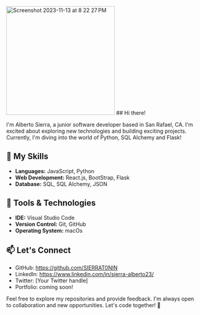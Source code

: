 <img width="287" alt="Screenshot 2023-11-13 at 8 22 27 PM" src="https://github.com/SIERRAT0NIN/SIERRAT0NIN/assets/124002265/14eef0dc-3863-4618-ab41-187d6dd35c48">
## Hi there! 

I'm Alberto Sierra, a junior software developer based in San Rafael, CA. I'm excited about exploring new technologies and building exciting projects. Currently, I'm diving into the world of Python, SQL Alchemy and Flask!
## 🚀 My Skills


- **Languages:** JavaScript, Python
- **Web Development:** React.js, BootStrap, Flask
- **Database:** SQL, SQL Alchemy, JSON


## 🔧 Tools & Technologies


- **IDE:** Visual Studio Code
- **Version Control:** Git, GitHub
- **Operating System:** macOs

## 📫 Let's Connect

- GitHub: https://github.com/SIERRAT0NIN
- LinkedIn: https://www.linkedin.com/in/sierra-alberto23/
- Twitter: [Your Twitter handle]
- Portfolio: coming soon!

Feel free to explore my repositories and provide feedback. I'm always open to collaboration and new opportunities. Let's code together! 🚀


<!--
**SIERRAT0NIN/SIERRAT0NIN** is a ✨ _special_ ✨ repository because its `README.md` (this file) appears on your GitHub profile.

Here are some ideas to get you started:

- 🔭 I’m currently working on ...
- 🌱 I’m currently learning ...
- 👯 I’m looking to collaborate on ...
- 🤔 I’m looking for help with ...
- 💬 Ask me about ...
- 📫 How to reach me: ...
- 😄 Pronouns: ...
- ⚡ Fun fact: ...
-->
